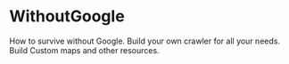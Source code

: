 # WithoutGoogle
How to survive without Google. Build your own crawler for all your needs. Build Custom maps and other resources.
